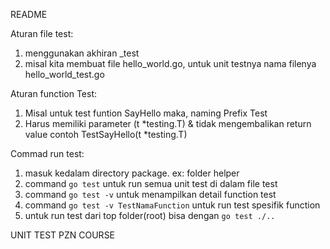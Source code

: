 README

Aturan file test:
1. menggunakan akhiran _test
2. misal kita membuat file hello_world.go, untuk unit testnya nama filenya hello_world_test.go

Aturan function Test:
1. Misal untuk test funtion SayHello maka, naming Prefix Test<blabla>
2. Harus memiliki parameter (t *testing.T) & tidak mengembalikan return value
    contoh TestSayHello(t *testing.T)

Commad run test:
1. masuk kedalam directory package. ex: folder helper
2. command `go test` untuk run semua unit test di dalam file test
3. command `go test -v` untuk menampilkan detail function test
4. command `go test -v TestNamaFunction` untuk run test spesifik function
5. untuk run test dari top folder(root) bisa dengan `go test ./..`

UNIT TEST PZN COURSE